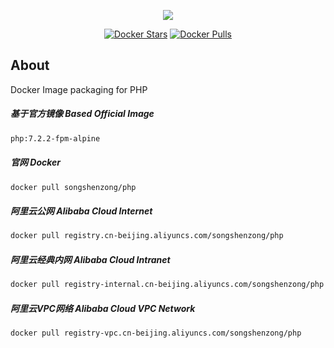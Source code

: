<p align="center"><a href="https://songshenzong.com" target="_blank"><img src="https://songshenzong.com/images/logo.png"></a></p>

<p align="center">
<a href="https://hub.docker.com/r/songshenzong/php/"><img src="https://img.shields.io/docker/pulls/songshenzong/php.svg?style=flat-square" alt="Docker Stars"></a>
<a href="https://hub.docker.com/r/songshenzong/php/"><img src="https://img.shields.io/docker/stars/songshenzong/php.svg?style=flat-square" alt="Docker Pulls"></a>
</p>

## About
Docker Image packaging for PHP


##### 基于官方镜像 Based Official Image

```bash
php:7.2.2-fpm-alpine
```

  

##### 官网 Docker

```bash
docker pull songshenzong/php
```

  
  

##### 阿里云公网 Alibaba Cloud Internet

```bash
docker pull registry.cn-beijing.aliyuncs.com/songshenzong/php
```
  
  
  

##### 阿里云经典内网 Alibaba Cloud Intranet

```bash
docker pull registry-internal.cn-beijing.aliyuncs.com/songshenzong/php
```
  
  
  
##### 阿里云VPC网络 Alibaba Cloud VPC Network

```bash
docker pull registry-vpc.cn-beijing.aliyuncs.com/songshenzong/php
```
